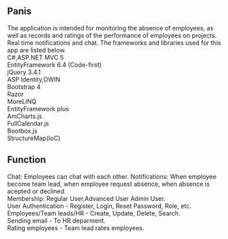 ## Panis
The application is intended for monitoring the absence of employees, as well as records and ratings of the performance of employees on projects. Real time notifications and chat.
The frameworks and libraries used for this app are listed below.
<br />
C#,ASP.NET MVC 5</br>
EntityFramework 6.4 (Code-first)</br>
jQuery 3.4.1</br>
ASP Identity,OWIN</br>
Bootstrap 4</br>
Razor</br>
MoreLINQ</br>
EntityFramework plus </br>
AmCharts.js</br>
FullCalendar.js</br>
Bootbox.js</br>
StructureMap(IoC)</br>
## Function

Chat: Employees can chat with each other.
Notifications: When employee become team lead, when employee request absence, when absence is acepted or declined.<br/>
Membership: Regular User,Advanced User Admin User.<br />
User Authentication - Register, Login,  Reset Password, Role, etc.<br />
Employees/Team leads/HR - Create, Update, Delete, Search.<br />
Sending email - To HR deparment.<br />
Rating employees - Team lead rates employees.<br />




